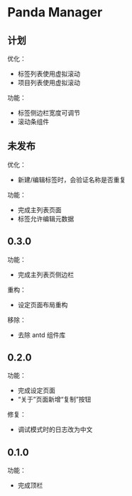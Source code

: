 # Panda Manager

## 计划

优化：

- 标签列表使用虚拟滚动
- 项目列表使用虚拟滚动

功能：

- 标签侧边栏宽度可调节
- 滚动条组件

## 未发布

优化：

- 新建/编辑标签时，会验证名称是否重复

功能：

- 完成主列表页面
- 标签允许编辑元数据

## 0.3.0

功能：

- 完成主列表页侧边栏

重构：

- 设定页面布局重构

移除：

- 去除 antd 组件库

## 0.2.0

功能：

- 完成设定页面
- “关于”页面新增“复制”按钮

修复：

- 调试模式时的日志改为中文

## 0.1.0

功能：

- 完成顶栏
